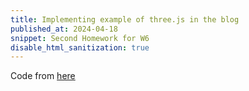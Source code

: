 ```yaml
---
title: Implementing example of three.js in the blog
published_at: 2024-04-18
snippet: Second Homework for W6
disable_html_sanitization: true
---
```


Code from [here](https://codepen.io/prisoner849/pen/ExpLBEO)

<div id="three_container"></div>

<script type="module">
   import * as THREE from "/scripts/threejs/three.js"
   import { OrbitControls } from "/scripts/threejs/OrbitControls.js"

    let noise = `//	Simplex 4D Noise 
    //	by Ian McEwan, Ashima Arts
    //
    vec4 permute(vec4 x){return mod(((x*34.0)+1.0)*x, 289.0);}
    float permute(float x){return floor(mod(((x*34.0)+1.0)*x, 289.0));}
    vec4 taylorInvSqrt(vec4 r){return 1.79284291400159 - 0.85373472095314 * r;}
    float taylorInvSqrt(float r){return 1.79284291400159 - 0.85373472095314 * r;}

    vec4 grad4(float j, vec4 ip){
    const vec4 ones = vec4(1.0, 1.0, 1.0, -1.0);
    vec4 p,s;

    p.xyz = floor( fract (vec3(j) * ip.xyz) * 7.0) * ip.z - 1.0;
    p.w = 1.5 - dot(abs(p.xyz), ones.xyz);
    s = vec4(lessThan(p, vec4(0.0)));
    p.xyz = p.xyz + (s.xyz*2.0 - 1.0) * s.www; 

    return p;
    }

    float snoise(vec4 v){
    const vec2  C = vec2( 0.138196601125010504,  // (5 - sqrt(5))/20  G4
                            0.309016994374947451); // (sqrt(5) - 1)/4   F4
    // First corner
    vec4 i  = floor(v + dot(v, C.yyyy) );
    vec4 x0 = v -   i + dot(i, C.xxxx);

    // Other corners

    // Rank sorting originally contributed by Bill Licea-Kane, AMD (formerly ATI)
     vec4 i0;

    vec3 isX = step( x0.yzw, x0.xxx );
    vec3 isYZ = step( x0.zww, x0.yyz );
    //  i0.x = dot( isX, vec3( 1.0 ) );
     i0.x = isX.x + isX.y + isX.z;
     i0.yzw = 1.0 - isX;

    //  i0.y += dot( isYZ.xy, vec2( 1.0 ) );
    i0.y += isYZ.x + isYZ.y;
    i0.zw += 1.0 - isYZ.xy;

    i0.z += isYZ.z;
    i0.w += 1.0 - isYZ.z;

    // i0 now contains the unique values 0,1,2,3 in each channel
    vec4 i3 = clamp( i0, 0.0, 1.0 );
    vec4 i2 = clamp( i0-1.0, 0.0, 1.0 );
    vec4 i1 = clamp( i0-2.0, 0.0, 1.0 );

    //  x0 = x0 - 0.0 + 0.0 * C 
    vec4 x1 = x0 - i1 + 1.0 * C.xxxx;
    vec4 x2 = x0 - i2 + 2.0 * C.xxxx;
    vec4 x3 = x0 - i3 + 3.0 * C.xxxx;
    vec4 x4 = x0 - 1.0 + 4.0 * C.xxxx;

    // Permutations
    i = mod(i, 289.0); 
    float j0 = permute( permute( permute( permute(i.w) + i.z) + i.y) + i.x);
    vec4 j1 = permute( permute( permute( permute (
              i.w + vec4(i1.w, i2.w, i3.w, 1.0 ))
            + i.z + vec4(i1.z, i2.z, i3.z, 1.0 ))
            + i.y + vec4(i1.y, i2.y, i3.y, 1.0 ))
            + i.x + vec4(i1.x, i2.x, i3.x, 1.0 ));
    // Gradients
    // ( 7*7*6 points uniformly over a cube, mapped onto a 4-octahedron.)
    // 7*7*6 = 294, which is close to the ring size 17*17 = 289.

    vec4 ip = vec4(1.0/294.0, 1.0/49.0, 1.0/7.0, 0.0) ;

    vec4 p0 = grad4(j0,   ip);
    vec4 p1 = grad4(j1.x, ip);
    vec4 p2 = grad4(j1.y, ip);
    vec4 p3 = grad4(j1.z, ip);
    vec4 p4 = grad4(j1.w, ip);

    // Normalise gradients
    vec4 norm = taylorInvSqrt(vec4(dot(p0,p0), dot(p1,p1), dot(p2, p2), dot(p3,p3)));
    p0 *= norm.x;
    p1 *= norm.y;
    p2 *= norm.z;
    p3 *= norm.w;
    p4 *= taylorInvSqrt(dot(p4,p4));

    // Mix contributions from the five corners
     vec3 m0 = max(0.6 - vec3(dot(x0,x0), dot(x1,x1), dot(x2,x2)), 0.0);
    vec2 m1 = max(0.6 - vec2(dot(x3,x3), dot(x4,x4)            ), 0.0);
    m0 = m0 * m0;
    m1 = m1 * m1;
    return 49.0 * ( dot(m0*m0, vec3( dot( p0, x0 ), dot( p1, x1 ), dot( p2, x2 )))
                  + dot(m1*m1, vec2( dot( p3, x3 ), dot( p4, x4 ) ) ) ) ;

}`;

    class Particles extends THREE.Points {
        constructor(gu) {
        let particlePos = []; //vec4 (speed, shift radius, phase, reserved);
        let particleAlpha = []; //vec4 (phase, speed, reserved, reserved)
        let g = new THREE.BufferGeometry().setFromPoints(
            new Array(1000).fill().map((_) => {
            particlePos.push(Math.random() * 0.2 + 0.2, Math.random() + 1, Math.random(), 0);
            particleAlpha.push(Math.random(), Math.random() * 0.4 + 0.1, 0, 0);

            let r = 5;
            return new THREE.Vector3().setFromCylindricalCoords(
                Math.sqrt(r * r * Math.random()),
                Math.random() * Math.PI * 2,
                Math.random() * 10
            );
            })
      ) .setAttribute("particlePos", new THREE.Float32BufferAttribute(particlePos, 4))
       .setAttribute("particleAlpha", new THREE.Float32BufferAttribute(particleAlpha, 4));

        let m = new THREE.PointsMaterial({
        size: 0.5,
        color: "white",
        transparent: true,
        depthTest: false,
        onBeforeCompile: (shader) => {
        shader.uniforms.time = gu.time;
        shader.uniforms.heightLimMin = { value: 0 };
        shader.uniforms.heightLimMax = { value: 10 };
        shader.vertexShader = `
            uniform float time;
            uniform float heightLimMin;
            uniform float heightLimMax;
            attribute vec4 particlePos;
            attribute vec4 particleAlpha;
            varying float vParticleAlpha;
            mat2 rot(float a){float c = cos(a); float s = sin(a); return mat2(c, s, -s, c);}
            ${noise}
            ${shader.vertexShader}
        `
          .replace(
            `#include <begin_vertex>`,
            `#include <begin_vertex>
            float t = time;
          
            vParticleAlpha = sin(mod((particleAlpha.x + t * particleAlpha.y) * PI2, PI2)) * 0.5 + 0.5;
                        
            float hGap = heightLimMax - heightLimMin;
            float halfGap = hGap * 0.5;
            
            float verticalSpeed = particlePos.x;
            float verticalShift = mod((position.y - heightLimMin) + verticalSpeed * t, hGap);
            transformed.y = heightLimMin + verticalShift; // make it looped on Y-axis
            float verticalFade = smoothstep(halfGap, halfGap - 1., abs(verticalShift - halfGap)); // for both top and bottom
            vParticleAlpha *= verticalFade;
            
            // particle shift
            float n = snoise(vec4(position, t * 0.05));
            float radius = particlePos.y;
            float phase = particlePos.z;
            
            float angle = (phase + n) * PI ;
            vec2 shiftVec = rot(angle) * vec2(radius, 0.);
            
            transformed.xz += shiftVec; // make it shifting
            
          `
          )
          .replace(
            `gl_PointSize = size;`,
            `gl_PointSize = size * vParticleAlpha;`
          );
        //console.log(shader.vertexShader);
        shader.fragmentShader = `
          varying float vParticleAlpha;
          ${shader.fragmentShader}
        `.replace(
          `#include <color_fragment>`,
          `#include <color_fragment>
          vec2 uv = gl_PointCoord.xy - 0.5;
          float d = sqrt(dot(uv, uv));
          if(d > 0.5) discard;
          float f = smoothstep(0.5, 0., d);
          f *= f * f * f * f;
          f = f * 0.95 + 0.05;
          diffuseColor.a = vParticleAlpha * f;
          `
        );
        //console.log(shader.fragmentShader);
      }
    });
    super(g, m);
  }
}

   const div = document.getElementById (`three_container`)
   div.width = div.parentNode.scrollWidth
   div.height = div.width * 9 / 16

    let scene = new THREE.Scene();
    scene.background = new THREE.Color("maroon");
    let camera = new THREE.PerspectiveCamera(60, 16 / 9, 1, 1000);
    camera.position.set(0, 5, 10);
    let renderer = new THREE.WebGLRenderer({ antialias: true });
    renderer.setSize (div.width, div.height)
    div.appendChild (renderer.domElement);

    let controls = new OrbitControls(camera, renderer.domElement);
    controls.enableDamping = true;
    controls.target.set(0, 5, 0);

    let gu = {
     time: { value: 0 }
    };

    let grid = new THREE.GridHelper();
    scene.add(grid);

    let particles = new Particles(gu);
    scene.add(particles);

renderer.setAnimationLoop((_) => {
  gu.time.value = t;
  controls.update();
  renderer.render(scene, camera);
});
</script>